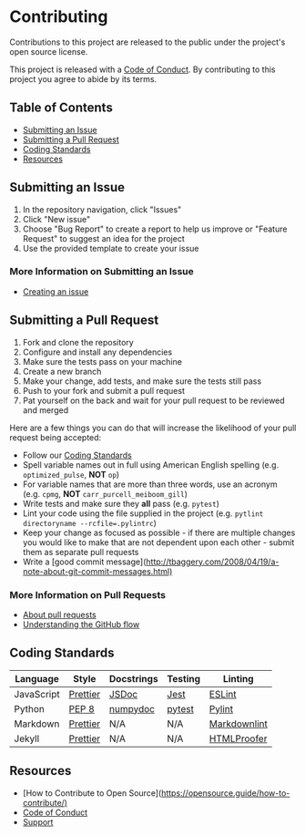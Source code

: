 # Contributing

Contributions to this project are released to the public under the project's
open source license.

This project is released with a [Code of Conduct](CODE_OF_CONDUCT.md). By
contributing to this project you agree to abide by its terms.

## Table of Contents

- [Submitting an Issue](#submitting-an-issue)
- [Submitting a Pull Request](#submitting-a-pull-request)
- [Coding Standards](#coding-standards)
- [Resources](#resources)

## Submitting an Issue

1. In the repository navigation, click "Issues"
1. Click "New issue"
1. Choose "Bug Report" to create a report to help us improve or "Feature
   Request" to suggest an idea for the project
1. Use the provided template to create your issue

### More Information on Submitting an Issue

- [Creating an issue](https://help.github.com/en/articles/creating-an-issue)

## Submitting a Pull Request

1. Fork and clone the repository
1. Configure and install any dependencies
1. Make sure the tests pass on your machine
1. Create a new branch
1. Make your change, add tests, and make sure the tests still pass
1. Push to your fork and submit a pull request
1. Pat yourself on the back and wait for your pull request to be reviewed and
   merged

Here are a few things you can do that will increase the likelihood of your pull
request being accepted:

- Follow our [Coding Standards](#coding-standards)
- Spell variable names out in full using American English spelling (e.g.
  `optimized_pulse`, **NOT** `op`)
- For variable names that are more than three words, use an acronym (e.g.
  `cpmg`, **NOT** `carr_purcell_meiboom_gill`)
- Write tests and make sure they **all** pass (e.g. `pytest`)
- Lint your code using the file supplied in the project (e.g. `pytlint
  directoryname --rcfile=.pylintrc`)
- Keep your change as focused as possible - if there are multiple changes you
  would like to make that are not dependent upon each other - submit them as
  separate pull requests
- Write a [good commit
  message](<http://tbaggery.com/2008/04/19/a-note-about-git-commit-messages.html)>

### More Information on Pull Requests

- [About pull requests](https://help.github.com/en/articles/about-pull-requests)
- [Understanding the GitHub flow](https://guides.github.com/introduction/flow/)

## Coding Standards

| Language   | Style                                              | Docstrings                                                        | Testing                       | Linting                                                       |
| ---------- | -------------------------------------------------- | ----------------------------------------------------------------- | ----------------------------- | ------------------------------------------------------------- |
| JavaScript | [Prettier](https://prettier.io/)                   | [JSDoc](http://usejsdoc.org/)                                     | [Jest](https://jestjs.io/)    | [ESLint](https://eslint.org/)                                 |
| Python     | [PEP 8](https://www.python.org/dev/peps/pep-0008/) | [numpydoc](https://numpydoc.readthedocs.io/en/latest/format.html) | [pytest](https://pytest.org/) | [Pylint](https://www.pylint.org/)                             |
| Markdown   | [Prettier](https://prettier.io/)                   | N/A                                                               | N/A                           | [Markdownlint](https://github.com/markdownlint/markdownlint/) |
| Jekyll     | [Prettier](https://prettier.io/)                   | N/A                                                               | N/A                           | [HTMLProofer](https://github.com/gjtorikian/html-proofer/)    |

## Resources

- [How to Contribute to Open
  Source](<https://opensource.guide/how-to-contribute/)>
- [Code of Conduct](CODE_OF_CONDUCT.md)
- [Support](SUPPORT.md)
